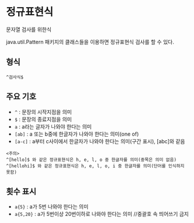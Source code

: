 # 정규표현식

문자열 검사를 위한식

java.util.Pattern 패키지의 클래스들을 이용하면 정규표현식 검사를 할 수 있다.

## 형식

```
^검사식$
```

## 주요 기호
- `^` : 문장의 시작지점을 의미
- `$` : 문장의 종료지점을 의미
- `a` : a라는 글자가 나와야 한다는 의미
- `[ab]` : a 또는 b중에 한글자가 나와야 한다는 의미(one of)
- `[a-c]` : a부터 c사이에서 한글자가 나와야 한다는 의미(구간 표시), [abc]와 같음

```
<주의>
^[hello]$ 와 같은 정규표현식은 h, e, l, o 중 한글자를 의미(중목은 의미 없음)
^[hellohi]$ 와 같은 정규표현식은 h, e, l, o, i 중 한글자를 의미(단어를 인식하지 못함)
```

## 횟수 표시
- `a{5}` : a가 5번 나와야 한다는 의미
- `a{5,20}` : a가 5번이상 20번이하로 나와야 한다는 의미
//중괄호 속 띄어쓰기 금지
